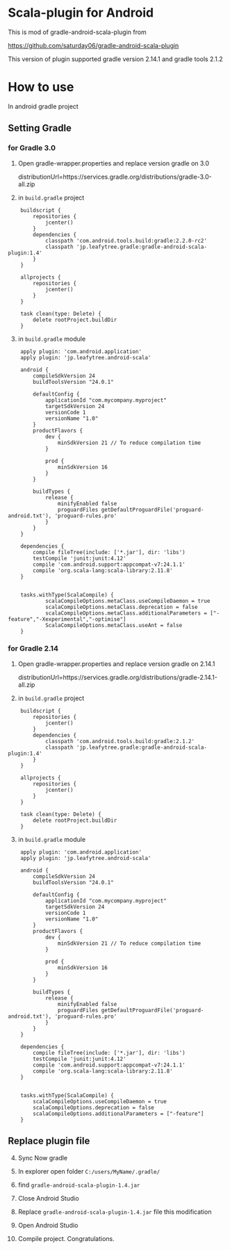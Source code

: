 # Scala-plugin for Android

This is mod of gradle-android-scala-plugin from

https://github.com/saturday06/gradle-android-scala-plugin

This version of plugin supported gradle version 2.14.1 and gradle tools 2.1.2


# How to use

In android gradle project

## Setting Gradle

### for Gradle 3.0

1) Open gradle-wrapper.properties and replace version gradle on 3.0

	distributionUrl=https\://services.gradle.org/distributions/gradle-3.0-all.zip

2) in `build.gradle` project
```
	buildscript {
		repositories {
			jcenter()
		}
		dependencies {
			classpath 'com.android.tools.build:gradle:2.2.0-rc2'
			classpath 'jp.leafytree.gradle:gradle-android-scala-plugin:1.4'
		}
	}

	allprojects {
		repositories {
			jcenter()
		}
	}

	task clean(type: Delete) {
		delete rootProject.buildDir
	}
```
3) in `build.gradle` module
```
	apply plugin: 'com.android.application'
	apply plugin: 'jp.leafytree.android-scala'

	android {
		compileSdkVersion 24
		buildToolsVersion "24.0.1"

		defaultConfig {
			applicationId "com.mycompany.myproject"
			targetSdkVersion 24
			versionCode 1
			versionName "1.0"
		}
		productFlavors {
			dev {
				minSdkVersion 21 // To reduce compilation time
			}

			prod {
				minSdkVersion 16
			}
		}

		buildTypes {
			release {
				minifyEnabled false
				proguardFiles getDefaultProguardFile('proguard-android.txt'), 'proguard-rules.pro'
			}
		}
	}

	dependencies {
		compile fileTree(include: ['*.jar'], dir: 'libs')
		testCompile 'junit:junit:4.12'
		compile 'com.android.support:appcompat-v7:24.1.1'
		compile 'org.scala-lang:scala-library:2.11.8'
	}


	tasks.withType(ScalaCompile) {
			scalaCompileOptions.metaClass.useCompileDaemon = true
			scalaCompileOptions.metaClass.deprecation = false
			scalaCompileOptions.metaClass.additionalParameters = ["-feature","-Xexperimental","-optimise"]
			ScalaCompileOptions.metaClass.useAnt = false
	}
```

### for Gradle 2.14

1) Open gradle-wrapper.properties and replace version gradle on 2.14.1

	distributionUrl=https\://services.gradle.org/distributions/gradle-2.14.1-all.zip

2) in `build.gradle` project
```
	buildscript {
		repositories {
			jcenter()
		}
		dependencies {
			classpath 'com.android.tools.build:gradle:2.1.2'
			classpath 'jp.leafytree.gradle:gradle-android-scala-plugin:1.4'
		}
	}

	allprojects {
		repositories {
			jcenter()
		}
	}

	task clean(type: Delete) {
		delete rootProject.buildDir
	}
```
3) in `build.gradle` module
```
	apply plugin: 'com.android.application'
	apply plugin: 'jp.leafytree.android-scala'

	android {
		compileSdkVersion 24
		buildToolsVersion "24.0.1"

		defaultConfig {
			applicationId "com.mycompany.myproject"
			targetSdkVersion 24
			versionCode 1
			versionName "1.0"
		}
		productFlavors {
			dev {
				minSdkVersion 21 // To reduce compilation time
			}

			prod {
				minSdkVersion 16
			}
		}

		buildTypes {
			release {
				minifyEnabled false
				proguardFiles getDefaultProguardFile('proguard-android.txt'), 'proguard-rules.pro'
			}
		}
	}

	dependencies {
		compile fileTree(include: ['*.jar'], dir: 'libs')
		testCompile 'junit:junit:4.12'
		compile 'com.android.support:appcompat-v7:24.1.1'
		compile 'org.scala-lang:scala-library:2.11.8'
	}


	tasks.withType(ScalaCompile) {
		scalaCompileOptions.useCompileDaemon = true
		scalaCompileOptions.deprecation = false
		scalaCompileOptions.additionalParameters = ["-feature"]
	}
```



## Replace plugin file

4) Sync Now gradle

5) In explorer open folder `C:/users/MyName/.gradle/`

6) find `gradle-android-scala-plugin-1.4.jar`

8) Close Android Studio

7) Replace `gradle-android-scala-plugin-1.4.jar` file this modification

8) Open Android Studio

9) Compile project. Congratulations.
